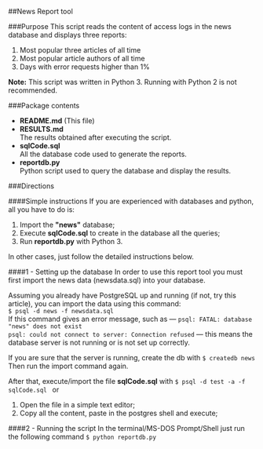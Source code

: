 ##News Report tool

###Purpose
This script reads the content of access logs in the news database and displays three reports:  
1. Most popular three articles of all time  
2. Most popular article authors of all time  
3. Days with error requests higher than 1% 

**Note:** This script was written in Python 3. Running with Python 2 is not recommended. 

###Package contents
* **README.md** (This file)
* **RESULTS.md**  
The results obtained after executing the script. 
* **sqlCode.sql**  
All the database code used to generate the reports.
* **reportdb.py**  
Python script used to query the database and display the results.


###Directions

####Simple instructions
If you are experienced with databases and python, all you have to do is:  
1. Import the **"news"** database;  
2. Execute **sqlCode.sql** to create in the database all the queries;  
3. Run **reportdb.py** with Python 3.

In other cases, just follow the detailed instructions below.

####1 - Setting up the database
In order to use this report tool you must first import the news data (newsdata.sql) into your database.

Assuming you already have PostgreSQL up and running (if not, try this article), you can import the data using this command:  
```$ psql -d news -f newsdata.sql```  
If this command gives an error message, such as —
```psql: FATAL: database "news" does not exist```   
```psql: could not connect to server: Connection refused```
— this means the database server is not running or is not set up correctly.

If you are sure that the server is running, create the db with 
```$ createdb news```   
Then run the import command again.

After that, execute/import the file **sqlCode.sql** with ```$ psql -d test -a -f sqlCode.sql ```   or 
1. Open the file in a simple text editor;  
2. Copy all the content, paste in the postgres shell and execute;  

####2 - Running the script
In the terminal/MS-DOS Prompt/Shell just run the following command 
```$ python reportdb.py```